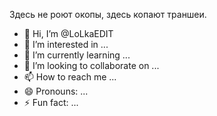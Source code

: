 Здесь не роют окопы, здесь копают траншеи.



- 👋 Hi, I’m @LoLkaEDIT
- 👀 I’m interested in ...
- 🌱 I’m currently learning ...
- 💞️ I’m looking to collaborate on ...
- 📫 How to reach me ...
- 😄 Pronouns: ...
- ⚡ Fun fact: ...

<!---
LoLkaEDIT/LoLkaEDIT is a ✨ special ✨ repository because its `README.md` (this file) appears on your GitHub profile.
You can click the Preview link to take a look at your changes.
--->
